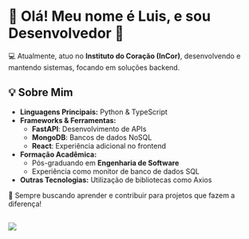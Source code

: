 <!--
**L0uFelps/L0uFelps** is a ✨ _special_ ✨ repository because its `README.md` (this file) appears on your GitHub profile.

Here are some ideas to get you started:

- 🔭 I’m currently working on ...
- 🌱 I’m currently learning ...
- 👯 I’m looking to collaborate on ...
- 🤔 I’m looking for help with ...
- 💬 Ask me about ...
- 📫 How to reach me: ...
- 😄 Pronouns: ...
- ⚡ Fun fact: ...
-->

# 👋 Olá! Meu nome é Luis, e sou Desenvolvedor 🚀

💻 Atualmente, atuo no **Instituto do Coração (InCor)**, desenvolvendo e mantendo sistemas, focando em soluções backend.

## 💡 Sobre Mim
- **Linguagens Principais:** Python & TypeScript
- **Frameworks & Ferramentas:**
  - **FastAPI**: Desenvolvimento de APIs
  - **MongoDB**: Bancos de dados NoSQL
  - **React**: Experiência adicional no frontend
- **Formação Acadêmica:**
  - Pós-graduando em **Engenharia de Software**
  - Experiência como monitor de banco de dados SQL
- **Outras Tecnologias:** Utilização de bibliotecas como Axios

🌟 Sempre buscando aprender e contribuir para projetos que fazem a diferença!

##

[<img src="https://img.shields.io/badge/linkedin-%230077B5.svg?&style=for-the-badge&logo=linkedin&logoColor=white" />](https://www.linkedin.com/in/luis-felipe-f-silva/) 

 
